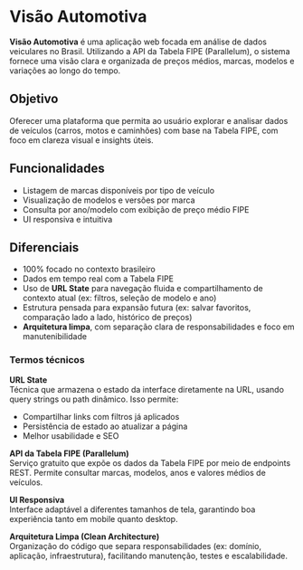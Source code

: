 # Visão Automotiva

**Visão Automotiva** é uma aplicação web focada em análise de dados veiculares no Brasil. Utilizando a API da Tabela FIPE (Parallelum), o sistema fornece uma visão clara e organizada de preços médios, marcas, modelos e variações ao longo do tempo.

## Objetivo

Oferecer uma plataforma que permita ao usuário explorar e analisar dados de veículos (carros, motos e caminhões) com base na Tabela FIPE, com foco em clareza visual e insights úteis.

## Funcionalidades

- Listagem de marcas disponíveis por tipo de veículo
- Visualização de modelos e versões por marca
- Consulta por ano/modelo com exibição de preço médio FIPE
- UI responsiva e intuitiva

## Diferenciais

- 100% focado no contexto brasileiro
- Dados em tempo real com a Tabela FIPE
- Uso de **URL State** para navegação fluida e compartilhamento de contexto atual (ex: filtros, seleção de modelo e ano)
- Estrutura pensada para expansão futura (ex: salvar favoritos, comparação lado a lado, histórico de preços)
- **Arquitetura limpa**, com separação clara de responsabilidades e foco em manutenibilidade

### Termos técnicos

**URL State**  
  Técnica que armazena o estado da interface diretamente na URL, usando query strings ou path dinâmico. Isso permite:
  - Compartilhar links com filtros já aplicados
  - Persistência de estado ao atualizar a página
  - Melhor usabilidade e SEO

**API da Tabela FIPE (Parallelum)**  
  Serviço gratuito que expõe os dados da Tabela FIPE por meio de endpoints REST. Permite consultar marcas, modelos, anos e valores médios de veículos.

**UI Responsiva**  
  Interface adaptável a diferentes tamanhos de tela, garantindo boa experiência tanto em mobile quanto desktop.

**Arquitetura Limpa (Clean Architecture)**  
  Organização do código que separa responsabilidades (ex: domínio, aplicação, infraestrutura), facilitando manutenção, testes e escalabilidade.
